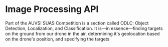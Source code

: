 # Image Processing API

Part of the AUVSI SUAS Competition is a section called ODLC: Object Detection, Localization, and Classification. It is—in essence—finding targets on the ground from our drone in the air, determining it's geolocation based on the drone's position, and specifying the targets